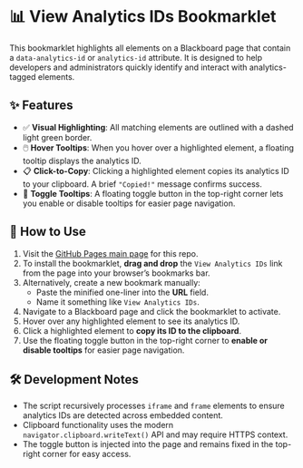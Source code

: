 # 📊 View Analytics IDs Bookmarklet

This bookmarklet highlights all elements on a Blackboard page that contain a `data-analytics-id` or `analytics-id` attribute. It is designed to help developers and administrators quickly identify and interact with analytics-tagged elements.

## ✨ Features

- ✅ **Visual Highlighting**: All matching elements are outlined with a dashed light green border.
- 🖱️ **Hover Tooltips**: When you hover over a highlighted element, a floating tooltip displays the analytics ID.
- 📋 **Click-to-Copy**: Clicking a highlighted element copies its analytics ID to your clipboard. A brief `"Copied!"` message confirms success.
- 🔄 **Toggle Tooltips**: A floating toggle button in the top-right corner lets you enable or disable tooltips for easier page navigation.

## 🔧 How to Use

1. Visit the [GitHub Pages main page](https://jkelley-blackboard.github.io/blackboard-bookmarklets/) for this repo.
2. To install the bookmarklet, **drag and drop** the `View Analytics IDs` link from the page into your browser’s bookmarks bar.
3. Alternatively, create a new bookmark manually:
   - Paste the minified one-liner into the **URL** field.
   - Name it something like `View Analytics IDs`.
4. Navigate to a Blackboard page and click the bookmarklet to activate.
5. Hover over any highlighted element to see its analytics ID.
6. Click a highlighted element to **copy its ID to the clipboard**.
7. Use the floating toggle button in the top-right corner to **enable or disable tooltips** for easier page navigation.

## 🛠 Development Notes

- The script recursively processes `iframe` and `frame` elements to ensure analytics IDs are detected across embedded content.
- Clipboard functionality uses the modern `navigator.clipboard.writeText()` API and may require HTTPS context.
- The toggle button is injected into the page and remains fixed in the top-right corner for easy access.

